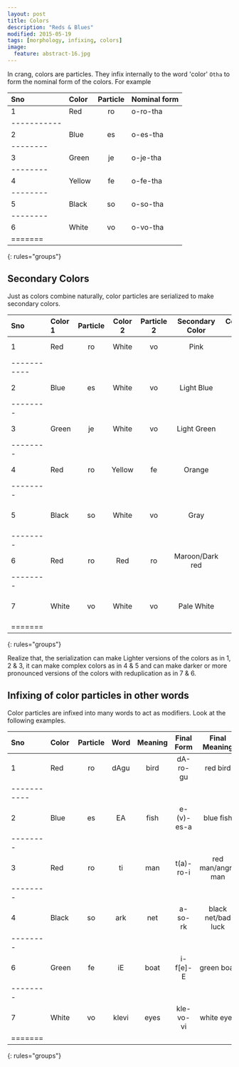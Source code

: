 ```yaml
---
layout: post
title: Colors
description: "Reds & Blues"
modified: 2015-05-19
tags: [morphology, infixing, colors]
image:
  feature: abstract-16.jpg
---
```


In crang, colors are particles. They infix internally to the word 'color' `Otha` to form the nominal form of the colors. For example


| Sno | Color   | Particle       | Nominal form |
|:----|:--------|:--------------:|:-------------|
| 1   | Red     | ro 	       | o-ro-tha     | 
|-----------
| 2   | Blue    | es	       | o-es-tha     | 
|--------
| 3   | Green   | je	       | o-je-tha     |
|--------
| 4   | Yellow  | fe           | o-fe-tha     |
|--------
| 5   | Black   | so	       | o-so-tha     |
|--------
| 6   | White   | vo	       | o-vo-tha   | 
|=======
{: rules="groups"}

## Secondary Colors

Just as colors combine naturally, color particles are serialized to make secondary colors.

| Sno | Color 1 | Particle | Color 2 | Particle 2 | Secondary Color | Compound Particle | Nominal form |
|:----|:--------|:--------:|:-------:|:----------:|:---------------:|:-----------------:|:-------------|
| 1   | Red     | ro 	   | White   | vo         | Pink            | rovo              | o-rovo-tha   | 
|-----------
| 2   | Blue    | es	   | White   | vo         | Light Blue      | esvo              | o-eso-tha    |
|--------
| 3   | Green   | je	   | White   | vo         | Light Green     | jevo              | o-jevo-tha   |
|--------
| 4   | Red     | ro       | Yellow  | fe         | Orange          | rofe              | o-rofe-tha   |
|--------
| 5   | Black   | so	   | White   | vo         | Gray            | sovo              | o-sovo-tha   |
|--------
| 6   | Red     | ro	   | Red     | ro         | Maroon/Dark red | roro              | o-roro-tha   | 
|--------
| 7   | White   | vo	   | White   | vo         | Pale White      | voTo              | o-voTo-tha   | 
|=======
{: rules="groups"}


Realize that, the serialization can make Lighter versions of the colors as in 1, 2 & 3, it can make complex colors as in 4 & 5 and can make darker or more pronounced versions of the colors with reduplication as in 7 & 6.

## Infixing of color particles in other words 

Color particles are infixed into many words to act as modifiers. Look at the following examples. 

| Sno | Color   | Particle | Word    | Meaning    | Final Form      | Final Meaning     |
|:----|:--------|:--------:|:-------:|:----------:|:---------------:|:-----------------:|
| 1   | Red     | ro 	   | dAgu    | bird       | dA-ro-gu        | red bird          | 
|-----------
| 2   | Blue    | es	   | EA      | fish       | e-(v)-es-a      | blue fish         |
|--------
| 3   | Red     | ro	   | ti      | man        | t(a)-ro-i       | red man/angry man |
|--------
| 4   | Black   | so	   | ark     | net        | a-so-rk         | black net/bad luck |
|--------
| 6   | Green   | fe	   | iE      | boat       | i-f[e]-E        | green boat        |
|--------
| 7   | White   | vo	   | klevi   | eyes       | kle-vo-vi       | white eyes        |
|=======
{: rules="groups"}




